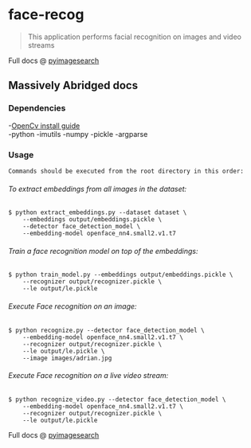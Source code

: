 # face-recog
> This application performs facial recognition on images and video streams

Full docs @ [pyimagesearch](https://www.pyimagesearch.com/2018/09/24/opencv-face-recognition/)


## Massively Abridged docs
### Dependencies 
-[OpenCv install guide](https://www.pyimagesearch.com/opencv-tutorials-resources-guides/)	
-python
-imutils
-numpy
-pickle
-argparse
	
### Usage 

	Commands should be executed from the root directory in this order: 

###### To extract embeddings from all images in the dataset:
```
$ python extract_embeddings.py --dataset dataset \
	--embeddings output/embeddings.pickle \
	--detector face_detection_model \
	--embedding-model openface_nn4.small2.v1.t7
```

###### Train a face recognition model on top of the embeddings:
```
$ python train_model.py --embeddings output/embeddings.pickle \
	--recognizer output/recognizer.pickle \
	--le output/le.pickle
```
###### Execute Face recognition on an image:
```
$ python recognize.py --detector face_detection_model \
	--embedding-model openface_nn4.small2.v1.t7 \
	--recognizer output/recognizer.pickle \
	--le output/le.pickle \
	--image images/adrian.jpg
```

###### Execute Face recognition on a live video stream:
```
$ python recognize_video.py --detector face_detection_model \
	--embedding-model openface_nn4.small2.v1.t7 \
	--recognizer output/recognizer.pickle \
	--le output/le.pickle
```

Full docs @ [pyimagesearch](https://www.pyimagesearch.com/2018/09/24/opencv-face-recognition/)



